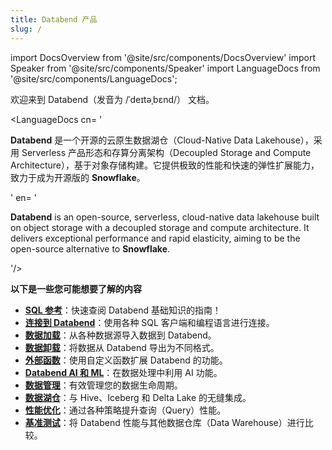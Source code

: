 ```yaml
---
title: Databend 产品
slug: /
---
```


import DocsOverview from '@site/src/components/DocsOverview'
import Speaker from '@site/src/components/Speaker'
import LanguageDocs from '@site/src/components/LanguageDocs';

欢迎来到 Databend（发音为 /ˈdeɪtəˌbɛnd/）<Speaker /> 文档。

<LanguageDocs
cn=
'

**Databend** 是一个开源的云原生数据湖仓（Cloud-Native Data Lakehouse），采用 Serverless 产品形态和存算分离架构（Decoupled Storage and Compute Architecture），基于对象存储构建。它提供极致的性能和快速的弹性扩展能力，致力于成为开源版的 **Snowflake**。

'
en=
'

**Databend** is an open-source, serverless, cloud-native data lakehouse built on object storage with a decoupled storage and compute architecture. It delivers exceptional performance and rapid elasticity, aiming to be the open-source alternative to **Snowflake**.

'/>

<DocsOverview />

**以下是一些您可能想要了解的内容**

- **[SQL 参考](/sql)**：快速查阅 Databend 基础知识的指南！
- **[连接到 Databend](/guides/sql-clients)**：使用各种 SQL 客户端和编程语言进行连接。
- **[数据加载](/guides/load-data)**：从各种数据源导入数据到 Databend。
- **[数据卸载](/guides/unload-data)**：将数据从 Databend 导出为不同格式。
- **[外部函数](/guides/query/external-function)**：使用自定义函数扩展 Databend 的功能。
- **[Databend AI 和 ML](/guides/ai-functions)**：在数据处理中利用 AI 功能。
- **[数据管理](/guides/data-management)**：有效管理您的数据生命周期。
- **[数据湖仓](/guides/access-data-lake)**：与 Hive、Iceberg 和 Delta Lake 的无缝集成。
- **[性能优化](/guides/performance)**：通过各种策略提升查询（Query）性能。
- **[基准测试](/guides/benchmark)**：将 Databend 性能与其他数据仓库（Data Warehouse）进行比较。